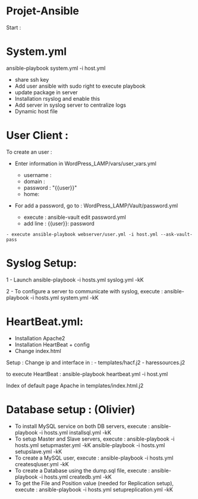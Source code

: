 # Projet-Ansible

Start :

# System.yml

ansible-playbook system.yml -i host.yml

- share ssh key
- Add user ansible with sudo right to execute playbook
- update package in server
- Installation rsyslog and enable this
- Add server in syslog server to centralize logs
- Dynamic host file


# User Client :

To create an user :
  
  - Enter information in WordPress_LAMP/vars/user_vars.yml
      - username :
      - domain :
      - password : "{{user}}"
      - home:
   
   - For add a password, go to : WordPress_LAMP/Vault/password.yml
        - execute : ansible-vault edit password.yml
        - add line : {{user}}: password
        
    - execute ansible-playbook webserver/user.yml -i host.yml --ask-vault-pass


# Syslog Setup:

1 - Launch ansible-playbook -i hosts.yml syslog.yml -kK

2 - To configure a server to communicate with syslog, execute : ansible-playbook -i hosts.yml system.yml -kK

  
# HeartBeat.yml:

- Installation Apache2
- Installation HeartBeat + config
- Change index.html

Setup :
  Change ip and interface in :
    - templates/hacf.j2
    - haressources.j2
  
  to execute HeartBeat : ansible-playbook heartbeat.yml -i host.yml
  
  
  Index of default page Apache in templates/index.html.j2
  
  
  # Database setup : (Olivier)

- To install MySQL service on both DB servers, execute : 
ansible-playbook -i hosts.yml installsql.yml -kK
- To setup Master and Slave servers, execute :
ansible-playbook -i hosts.yml setupmaster.yml -kK
ansible-playbook -i hosts.yml setupslave.yml -kK
- To create a MySQL user, execute :
ansible-playbook -i hosts.yml createsqluser.yml -kK
- To create a Database using the dump.sql file, execute : 
ansible-playbook -i hosts.yml createdb.yml -kK
- To get the File and Position value (needed for Replication setup), execute : 
ansible-playbook -i hosts.yml setupreplication.yml -kK

